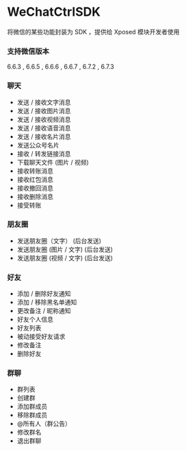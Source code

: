 
# WeChatCtrlSDK
 将微信的某些功能封装为 SDK ，提供给 Xposed 模块开发者使用

### 支持微信版本 ###  
6.6.3 , 6.6.5 , 6.6.6 , 6.6.7 , 6.7.2 , 6.7.3
 
### 聊天 ###
<ul>
 <li>发送 / 接收文字消息 </li>
 <li>发送 / 接收图片消息 </li>
 <li>发送 / 接收视频消息 </li>
 <li>发送 / 接收语音消息 </li>
 <li>发送 / 接收名片消息 </li>
 <li>发送公众号名片 </li>
 <li>接收 / 转发链接消息 </li>
 <li>下载聊天文件 (图片 / 视频) </li>
 <li>接收转账消息 </li>
 <li>接收红包消息 </li>
 <li>接收撤回消息 </li>
 <li>接收删除消息 </li>
 <li>接受转账 </li>
</ul>

### 朋友圈 ###
<ul>
 <li>发送朋友圈（文字） (后台发送) </li>
 <li>发送朋友圈 (图片 / 文字) (后台发送) </li>
 <li>发送朋友圈 (视频 / 文字) (后台发送) </li>
</ul>

### 好友 ###
<ul>
 <li>添加 / 删除好友通知 </li>
 <li>添加 / 移除黑名单通知 </li>
 <li>更改备注 / 昵称通知 </li>
 <li>好友个人信息 </li>
 <li>好友列表 </li>
 <li>被动接受好友请求 </li>
 <li>修改备注 </li>
 <li>删除好友 </li>
</ul>

### 群聊 ###
<ul>
 <li>群列表 </li>
 <li>创建群 </li>
 <li>添加群成员 </li>
 <li>移除群成员 </li>
 <li>@所有人（群公告） </li>
 <li>修改群名 </li>
 <li>退出群聊 </li>
</ul>



